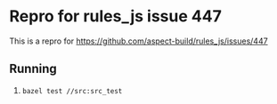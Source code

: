 # Repro for rules_js issue 447

This is a repro for https://github.com/aspect-build/rules_js/issues/447

## Running

1. `bazel test //src:src_test`
